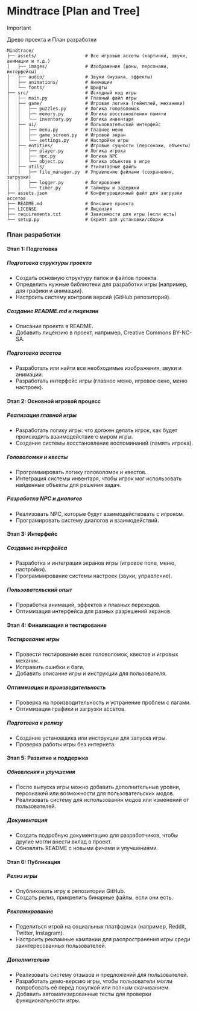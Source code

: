 # Mindtrace [Plan and Tree]
>[!IMPORTANT]
> Древо проекта и План разработки

```plaintext
Mindtrace/
├── assets/                  # Все игровые ассеты (картинки, звуки, анимации и т.д.)
│   ├── images/              # Изображения (фоны, персонажи, интерфейсы)
│   ├── audio/               # Звуки (музыка, эффекты)
│   ├── animations/          # Анимации
│   └── fonts/               # Шрифты
├── src/                     # Исходный код игры
│   ├── main.py              # Главный файл игры
│   ├── game/                # Игровая логика (геймплей, механики)
│   │   ├── puzzles.py       # Логика головоломок
│   │   ├── memory.py        # Логика восстановления памяти
│   │   └── inventory.py     # Логика инвентаря
│   ├── ui/                  # Пользовательский интерфейс
│   │   ├── menu.py          # Главное меню
│   │   ├── game_screen.py   # Игровой экран
│   │   └── settings.py      # Настройки игры
│   ├── entities/            # Игровые сущности (персонажи, объекты)
│   │   ├── player.py        # Логика игрока
│   │   ├── npc.py           # Логика NPC
│   │   └── object.py        # Логика объектов в игре
│   ├── utils/               # Утилитарные файлы
│   │   ├── file_manager.py  # Управление файлами (сохранения, загрузки)
│   │   ├── logger.py        # Логирование
│   │   └── timer.py         # Таймеры и задержки
├── assets.json              # Конфигурационный файл для загрузки ассетов
├── README.md                # Описание проекта
├── LICENSE                  # Лицензия
├── requirements.txt         # Зависимости для игры (если есть)
└── setup.py                 # Скрипт для установки/сборки
```

### План разработки

#### Этап 1: Подготовка

##### Подготовка структуры проекта

- Создать основную структуру папок и файлов проекта.
- Определить нужные библиотеки для разработки игры (например, для графики и анимации).
- Настроить систему контроля версий (GitHub репозиторий).

##### Создание README.md и лицензии

- Описание проекта в README.
- Добавить лицензию в проект, например, Creative Commons BY-NC-SA.

##### Подготовка ассетов

- Разработать или найти все необходимые изображения, звуки и анимации.
- Разработать интерфейс игры (главное меню, игровое окно, меню настроек).

#### Этап 2: Основной игровой процесс

##### Реализация главной игры

- Разработать логику игры: что должен делать игрок, как будет происходить взаимодействие с миром игры.
- Создание системы восстановление воспоминаний (память игрока).

##### Головоломки и квесты

- Программировать логику головоломок и квестов.
- Интеграция системы инвентаря, чтобы игрок мог использовать найденные объекты для решения задач.

##### Разработка NPC и диалогов

- Реализовать NPC, которые будут взаимодействовать с игроком.
- Програмировать систему диалогов и взаимодействий.

#### Этап 3: Интерфейс

##### Создание интерфейса

- Разработка и интеграция экранов игры (игровое поле, меню, настройки).
- Программирование системы настроек (звуки, управление).

##### Пользовательский опыт

- Проработка анимаций, эффектов и плавных переходов.
- Оптимизация интерфейса для разных разрешений экранов.

#### Этап 4: Финализация и тестирование

##### Тестирование игры

- Провести тестирование всех головоломок, квестов и игровых механик.
- Исправить ошибки и баги.
- Добавить описание игры и инструкции для пользователя.

##### Оптимизация и производительность

- Проверка на производительность и устранение проблем с лагами.
- Оптимизация графики и загрузки ассетов.


##### Подготовка к релизу

- Создание установщика или инструкции для запуска игры.
- Проверка работы игры без интернета.

#### Этап 5: Развитие и поддержка

##### Обновления и улучшения

- После выпуска игры можно добавить дополнительные уровни, персонажей или возможности для пользовательских модов.
- Реализовать систему для использования модов или изменений от пользователей.

##### Документация

- Создать подробную документацию для разработчиков, чтобы другие могли внести вклад в проект.
- Обновлять README с новыми фичами и улучшениями.

#### Этап 6: Публикация

##### Релиз игры

- Опубликовать игру в репозитории GitHub.
- Создать релиз, прикрепить бинарные файлы, если они есть.

##### Рекламирование

- Поделиться игрой на социальных платформах (например, Reddit, Twitter, Instagram).
- Настроить рекламные кампании для распространения игры среди заинтересованных пользователей.



##### Дополнительно

- Реализовать систему отзывов и предложений для пользователей.
- Разработать демо-версию игры, чтобы пользователи могли попробовать её перед покупкой или полным скачиванием.
- Добавить автоматизированные тесты для проверки функциональности игры.


